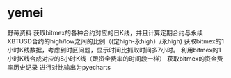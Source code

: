 # yemei
野莓资料
获取bitmex的各种合约对应的日K线，并且计算定期合约与永续XBTUSD合约的high/low之间的比例（(定high-永high）/永high)
获取bitmex的1小时K线数据，考虑到时区问题，显示时间比抓取时间多7小时。
利用bitmex的1小时K线合成对应的8小时K线（跟资金费率的时间段一样）
获取bitmex的资金费率历史记录
进行对比输出为pyecharts
